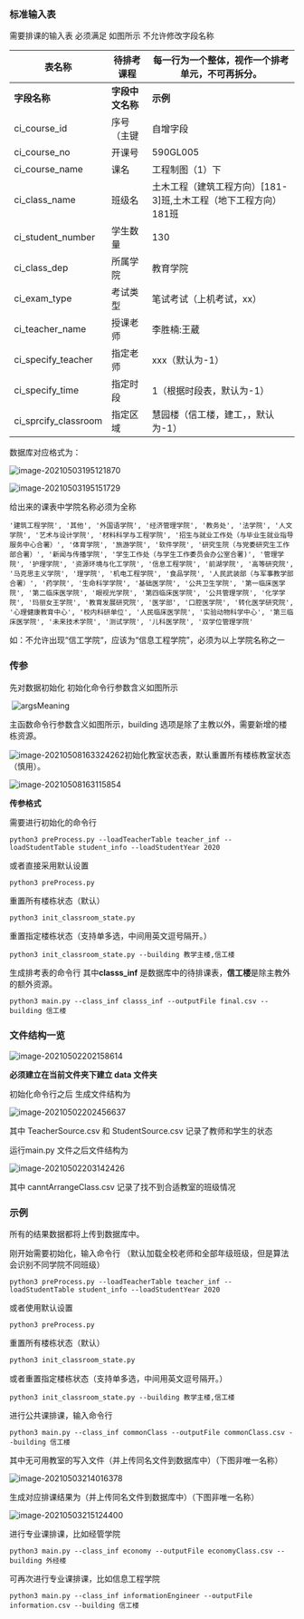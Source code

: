 ### 标准输入表

需要排课的输入表  必须满足 如图所示 不允许修改字段名称 

| **表名称**           | 待排考课程       | 每一行为一个整体，视作一个排考单元，不可再拆分。             |
| -------------------- | ---------------- | ------------------------------------------------------------ |
| **字段名称**         | **字段中文名称** | **示例**                                                     |
| ci_course_id         | 序号（主键       | 自增字段                                                     |
| ci_course_no         | 开课号           | 590GL005                                                     |
| ci_course_name       | 课名             | 工程制图（1）下                                              |
| ci_class_name        | 班级名           | 土木工程（建筑工程方向）[181-3]班,土木工程（地下工程方向）181班 |
| ci_student_number    | 学生数量         | 130                                                          |
| ci_class_dep         | 所属学院         | 教育学院                                                     |
| ci_exam_type         | 考试类型         | 笔试考试（上机考试，xx）                                     |
| ci_teacher_name      | 授课老师         | 李胜楠:王葳                                                  |
| ci_specify_teacher   | 指定老师         | xxx（默认为-1）                                              |
| ci_specify_time      | 指定时段         | 1（根据时段表，默认为-1）                                    |
| ci_sprcify_classroom | 指定区域         | 慧园楼（信工楼，建工，，默认为-1）                           |

数据库对应格式为：

![image-20210503195121870](./photo/image-20210503195121870.png)

![image-20210503195151729](./photo/image-20210503195151729.png)	



 给出来的课表中学院名称必须为全称

```
'建筑工程学院', '其他', '外国语学院', '经济管理学院', '教务处', '法学院', '人文学院', '艺术与设计学院', '材料科学与工程学院', '招生与就业工作处（与毕业生就业指导服务中心合署）', '体育学院', '旅游学院', '软件学院', '研究生院（与党委研究生工作部合署）', '新闻与传播学院', '学生工作处（与学生工作委员会办公室合署)', '管理学院', '护理学院', '资源环境与化工学院', '信息工程学院', '前湖学院', '高等研究院', '马克思主义学院', '理学院', '机电工程学院', '食品学院', '人民武装部（与军事教学部合署）', '药学院', '生命科学学院', '基础医学院', '公共卫生学院', '第一临床医学院', '第二临床医学院', '眼视光学院', '第四临床医学院', '公共管理学院', '化学学院', '玛丽女王学院', '教育发展研究院', '医学部', '口腔医学院', '转化医学研究院', '心理健康教育中心', '校内科研单位', '人民临床医学院', '实验动物科学中心', '第三临床医学院', '未来技术学院', '测试学院', '儿科医学院', '双学位管理学院'
```

如：不允许出现“信工学院“，应该为“信息工程学院”，必须为以上学院名称之一



### 传参

先对数据初始化 初始化命令行参数含义如图所示

​	![argsMeaning](./photo/argsMeaning.png)

主函数命令行参数含义如图所示，building 选项是除了主教以外，需要新增的楼栋资源。

![image-20210508163324262](./photo/image-20210508163324262.png)初始化教室状态表，默认重置所有楼栋教室状态（慎用）。

![image-20210508163115854](./photo/image-20210508163115854.png)

**传参格式**

需要进行初始化的命令行

```shell
python3 preProcess.py --loadTeacherTable teacher_inf --loadStudentTable student_info --loadStudentYear 2020
```

或者直接采用默认设置

```shell
python3 preProcess.py
```

重置所有楼栋状态（默认）

```bash
python3 init_classroom_state.py 
```

重置指定楼栋状态（支持单多选，中间用英文逗号隔开。）

```
python3 init_classroom_state.py --building 教学主楼,信工楼
```

生成排考表的命令行 其中**classs_inf** 是数据库中的待排课表，**信工楼**是除主教外的额外资源。

```shell
python3 main.py --class_inf classs_inf --outputFile final.csv --building 信工楼
```

### 文件结构一览

![image-20210502202158614](./photo/image-20210502202158614.png)	

**必须建立在当前文件夹下建立 data 文件夹**

初始化命令行之后 生成文件结构为

![image-20210502202456637](./photo/image-20210502202456637.png)	

其中 TeacherSource.csv 和 StudentSource.csv 记录了教师和学生的状态

运行main.py 文件之后文件结构为

![image-20210502203142426](./photo/image-20210502203142426.png)	

其中 canntArrangeClass.csv 记录了找不到合适教室的班级情况

### 示例

所有的结果数据都将上传到数据库中。

刚开始需要初始化，输入命令行 （默认加载全校老师和全部年级班级，但是算法会识别不同学院不同班级）

```shell
python3 preProcess.py --loadTeacherTable teacher_inf --loadStudentTable student_info --loadStudentYear 2020
```

或者使用默认设置

```
python3 preProcess.py
```

重置所有楼栋状态（默认）

```bash
python3 init_classroom_state.py 
```

或者重置指定楼栋状态（支持单多选，中间用英文逗号隔开。）

```
python3 init_classroom_state.py --building 教学主楼,信工楼
```

进行公共课排课，输入命令行

```shell
python3 main.py --class_inf commonClass --outputFile commonClass.csv --building 信工楼
```

其中无可用教室的写入文件（并上传同名文件到数据库中）（下图非唯一名称）

![image-20210503214016378](./photo/image-20210503214016378.png)	

生成对应排课结果为（并上传同名文件到数据库中）（下图非唯一名称）

![image-20210503215124400](./photo/image-20210503215124400.png)	

进行专业课排课，比如经管学院

```shell
python3 main.py --class_inf economy --outputFile economyClass.csv --building 外经楼
```

可再次进行专业课排课，比如信息工程学院

```shell
python3 main.py --class_inf informationEngineer --outputFile information.csv --building 信工楼
```
